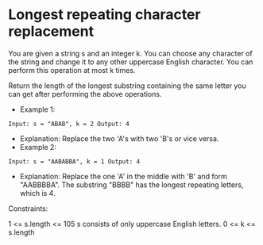 # Longest repeating character replacement

You are given a string s and an integer k. You can choose any character of the string and change it to any other uppercase English character. You can perform this operation at most k times.

Return the length of the longest substring containing the same letter you can get after performing the above operations.

 

- Example 1:

`Input: s = "ABAB", k = 2
Output: 4`
- Explanation: Replace the two 'A's with two 'B's or vice versa.
- Example 2:

`Input: s = "AABABBA", k = 1
Output: 4`
- Explanation: Replace the one 'A' in the middle with 'B' and form "AABBBBA".
The substring "BBBB" has the longest repeating letters, which is 4.
 

Constraints:

1 <= s.length <= 105
s consists of only uppercase English letters.
0 <= k <= s.length